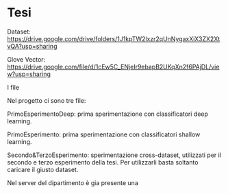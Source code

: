 # Tesi
Dataset: https://drive.google.com/drive/folders/1J1kpTW2lxzr2qUnNygaxXiX3ZX2XtvQA?usp=sharing

Glove Vector: https://drive.google.com/file/d/1cEw5C_ENjeIr9ebapB2UKqXn2f6PAjDL/view?usp=sharing

I file

Nel progetto ci sono tre file:

PrimoEsperimentoDeep: prima sperimentazione con classificatori deep learning.

PrimoEsperimento: prima sperimentazione con classificatori shallow learning.

Secondo&TerzoEsperimento: sperimentazione cross-dataset, utilizzati per il secondo e terzo esperimento della tesi. Per utilizzarli basta soltanto caricare il giusto dataset.

Nel server del dipartimento è gia presente una
